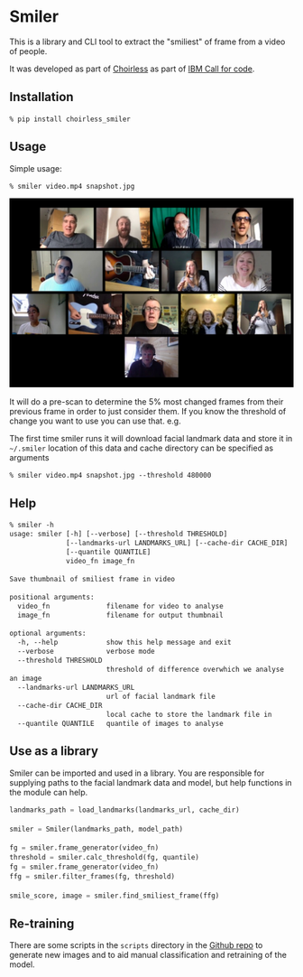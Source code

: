 # Smiler

This is a library and CLI tool to extract the "smiliest" of frame from a video of people.

It was developed as part of [Choirless](https://github.com/choirless) as part of
[IBM Call for code](https://callforcode.org).

## Installation

```
% pip install choirless_smiler
```

## Usage

Simple usage:
```
% smiler video.mp4 snapshot.jpg
```

![Output image of people singing](_imgs/output.jpg "Snapshot of singers")

It will do a pre-scan to determine the 5% most changed frames from their previous frame
in order to just consider them. If you know the threshold of change you want to use you
can use that. e.g.

The first time smiler runs it will download facial landmark data and store it in `~/.smiler`
location of this data and cache directory can be specified as arguments

```
% smiler video.mp4 snapshot.jpg --threshold 480000
```

## Help

```
% smiler -h
usage: smiler [-h] [--verbose] [--threshold THRESHOLD]
              [--landmarks-url LANDMARKS_URL] [--cache-dir CACHE_DIR]
              [--quantile QUANTILE]
              video_fn image_fn

Save thumbnail of smiliest frame in video

positional arguments:
  video_fn              filename for video to analyse
  image_fn              filename for output thumbnail

optional arguments:
  -h, --help            show this help message and exit
  --verbose             verbose mode
  --threshold THRESHOLD
                        threshold of difference overwhich we analyse an image
  --landmarks-url LANDMARKS_URL
                        url of facial landmark file
  --cache-dir CACHE_DIR
                        local cache to store the landmark file in
  --quantile QUANTILE   quantile of images to analyse
```

## Use as a library
Smiler can be imported and used in a library. You are responsible
for supplying paths to the facial landmark data and model, but
help functions in the module can help.

```python
landmarks_path = load_landmarks(landmarks_url, cache_dir)

smiler = Smiler(landmarks_path, model_path)

fg = smiler.frame_generator(video_fn)
threshold = smiler.calc_threshold(fg, quantile)
fg = smiler.frame_generator(video_fn)
ffg = smiler.filter_frames(fg, threshold)

smile_score, image = smiler.find_smiliest_frame(ffg)
```

## Re-training

There are some scripts in the `scripts` directory in the
[Github repo](https://github.com/choirless/smiler)
to generate new images and to aid manual classification
and retraining of the model.

